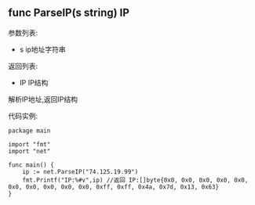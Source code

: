 ## func ParseIP(s string) IP

参数列表:

- s ip地址字符串

返回列表:

- IP IP结构

解析IP地址,返回IP结构

代码实例:

	package main
	
	import "fmt"
	import "net"
	
	func main() {
		ip := net.ParseIP("74.125.19.99")
		fmt.Printf("IP:%#v",ip) //返回 IP:[]byte{0x0, 0x0, 0x0, 0x0, 0x0, 0x0, 0x0, 0x0, 0x0, 0x0, 0xff, 0xff, 0x4a, 0x7d, 0x13, 0x63}
	}